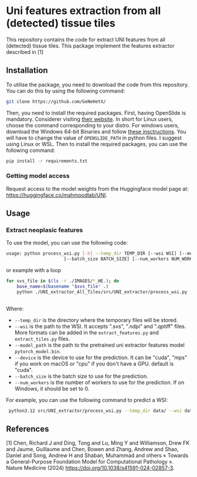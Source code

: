 # Uni features extraction from all (detected) tissue tiles

This repository contains the code for extract UNI features from all (detected) tissue tiles. 
This package implement the features extractor described in [1] 

## Installation

To utilise the package, you need to download the code from this repository. You can do this by using the following command:

```bash
git clone https://github.com/GeNeHetX/
```

Then, you need to install the required packages. 
First, having OpenSlide is mandatory. Considerer visiting [their website](https://openslide.org/download/). In short for Linux users, choose the command corresponding to your distro. For windows users, download the Windows 64-bit Binaries and follow [these insctructions](https://openslide.org/api/python/). You will have to change the value of `OPENSLIDE_PATH` in python files. I suggest using Linux or WSL.
Then to install the required packages, you can use the following command:

```bash
pip install -r requirements.txt
```

### Getting model access
Request access to the model weights from the Huggingface model page at: https://huggingface.co/mahmoodlab/UNI.

## Usage
### Extract neoplasic features
To use the model, you can use the following code:

```bash
usage: python process_wsi.py [-h] --temp_dir TEMP_DIR [--wsi WSI] [--model_path MODEL] [--device {cuda:0,cpu,mps}]
                      [--batch_size BATCH_SIZE] [--num_workers NUM_WORKER]
```
or example with a loop
```bash
for svs_file in $(ls -r ./IMAGES/*_HE.); do
    base_name=$(basename "$svs_file" .)
    python ./UNI_extractor_All_Tiles/src/UNI_extractor/process_wsi.py --temp_dir feats --wsi "$svs_file" --model_path pytorch_model.bin --device cuda:0 --batch_size 64 --num_workers 16; done
    
```

Where:
- `--temp_dir` is the directory where the temporary files will be stored.
- `--wsi` is the path to the WSI. It accepts ".svs", ".ndpi" and ".qptiff" files. More formats can be added in the `extract_features.py` and `extract_tiles.py` files.
- `--model_path` is the path to the pretrained uni extractor features model `pytorch_model.bin`.
- `--device` is the device to use for the prediction. It can be "cuda", "mps" if you work on macOS or "cpu" if you don't have a GPU. default is "cuda".
- `--batch_size` is the batch size to use for the prediction.
- `--num_workers` is the number of workers to use for the prediction. If on Windows, it should be set to 0.


For example, you can use the following command to predict a WSI:

```bash
 python3.12 src/UNI_extractor/process_wsi.py --temp_dir data/ --wsi data/Cas02.svs --model_path data/pytorch_model.bin --pred_tiles data/tile_scores.csv --device cuda:0

```





## References
[1] Chen, Richard J and Ding, Tong and Lu, Ming Y and Williamson, Drew FK and Jaume, Guillaume and Chen, Bowen and Zhang, Andrew and Shao, Daniel and Song, Andrew H and Shaban, Muhammad and others « Towards a General-Purpose Foundation Model for Computational Pathology ». Nature Medicine (2024) https://doi.org/10.1038/s41591-024-02857-3.


